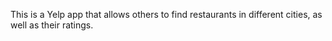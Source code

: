 This is a Yelp app that allows others to find restaurants in different cities, as well as their ratings.
